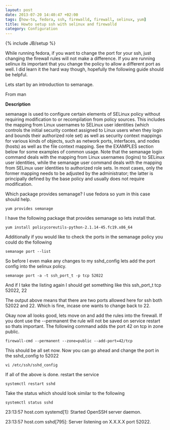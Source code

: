 ```yaml
---
layout: post
date: 2013-07-20 14:40:47 +02:00
tags: [how-to, fedora, ssh, firewalld, firewall, selinux, yum]
title: Howto setup ssh with selinux and firewalld
category: Configuration
---
```

{% include JB/setup %}



While running fedora, if you want to change the port for your ssh, just changing the firewall rules will not make a difference. 
If you are running selinux its important that you change the policy to allow a different port as well. I did learn it the hard way though, hopefully the following guide should be helpful.

Lets start by an introduction to semanage. 

From man

**Description**

semanage is used to configure certain elements of SELinux policy without requiring modification to or recompilation from policy sources. This includes the mapping from Linux usernames to SELinux user identities (which controls the initial security context assigned to Linux users when they login and bounds their authorized role set) as well as security context mappings for various kinds of objects, such as network ports, interfaces, and nodes (hosts) as well as the file context mapping. See the EXAMPLES section below for some examples of common usage. Note that the semanage login command deals with the mapping from Linux usernames (logins) to SELinux user identities, while the semanage user command deals with the mapping from SELinux user identities to authorized role sets. In most cases, only the former mapping needs to be adjusted by the administrator; the latter is principally defined by the base policy and usually does not require modification. 


Which package provides semanage? I use fedora so yum in this case should help.


	yum provides semanage


I have the following package that provides semanage so lets install that.


	yum install policycoreutils-python-2.1.14-45.fc19.x86_64


Additionally if you would like to check the ports in the semanage policy you could do the following


	semanage port --list



So before I even make any changes to my sshd_config lets add the port config into the selinux policy.


	semanage port -a -t ssh_port_t -p tcp 52022


And if I take the listing again I should get something like this
ssh_port_t                     tcp      52022, 22

The output above means that there are two ports allowed here for ssh both 52022 and 22. Which is fine, incase one wants to change back to 22.

Okay now all looks good, lets move on and add the rules into the firewall. If you dont use the --permanent the rule will not be saved on service restart so thats important. The following command adds the port 42 on tcp in zone public.


	firewall-cmd --permanent --zone=public --add-port=42/tcp


This should be all set now. Now you can go ahead and change the port in the sshd_config to 52022


	vi /etc/ssh/sshd_config


If all of the above is done. restart the service

	systemctl restart sshd


Take the status which should look similar to the following

	systemctl status sshd


23:13:57 host.com systemd[1]: Started OpenSSH server daemon.

23:13:57 host.com sshd[795]: Server listening on X.X.X.X port 52022.

